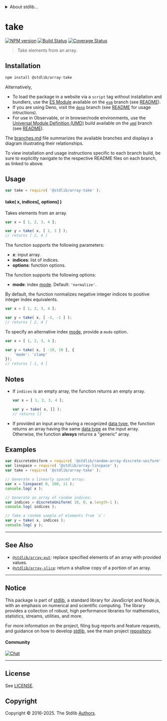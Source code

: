 <!--

@license Apache-2.0

Copyright (c) 2024 The Stdlib Authors.

Licensed under the Apache License, Version 2.0 (the "License");
you may not use this file except in compliance with the License.
You may obtain a copy of the License at

   http://www.apache.org/licenses/LICENSE-2.0

Unless required by applicable law or agreed to in writing, software
distributed under the License is distributed on an "AS IS" BASIS,
WITHOUT WARRANTIES OR CONDITIONS OF ANY KIND, either express or implied.
See the License for the specific language governing permissions and
limitations under the License.

-->


<details>
  <summary>
    About stdlib...
  </summary>
  <p>We believe in a future in which the web is a preferred environment for numerical computation. To help realize this future, we've built stdlib. stdlib is a standard library, with an emphasis on numerical and scientific computation, written in JavaScript (and C) for execution in browsers and in Node.js.</p>
  <p>The library is fully decomposable, being architected in such a way that you can swap out and mix and match APIs and functionality to cater to your exact preferences and use cases.</p>
  <p>When you use stdlib, you can be absolutely certain that you are using the most thorough, rigorous, well-written, studied, documented, tested, measured, and high-quality code out there.</p>
  <p>To join us in bringing numerical computing to the web, get started by checking us out on <a href="https://github.com/stdlib-js/stdlib">GitHub</a>, and please consider <a href="https://opencollective.com/stdlib">financially supporting stdlib</a>. We greatly appreciate your continued support!</p>
</details>

# take

[![NPM version][npm-image]][npm-url] [![Build Status][test-image]][test-url] [![Coverage Status][coverage-image]][coverage-url] <!-- [![dependencies][dependencies-image]][dependencies-url] -->

> Take elements from an array.

<section class="installation">

## Installation

```bash
npm install @stdlib/array-take
```

Alternatively,

-   To load the package in a website via a `script` tag without installation and bundlers, use the [ES Module][es-module] available on the [`esm`][esm-url] branch (see [README][esm-readme]).
-   If you are using Deno, visit the [`deno`][deno-url] branch (see [README][deno-readme] for usage intructions).
-   For use in Observable, or in browser/node environments, use the [Universal Module Definition (UMD)][umd] build available on the [`umd`][umd-url] branch (see [README][umd-readme]).

The [branches.md][branches-url] file summarizes the available branches and displays a diagram illustrating their relationships.

To view installation and usage instructions specific to each branch build, be sure to explicitly navigate to the respective README files on each branch, as linked to above.

</section>

<section class="usage">

## Usage

```javascript
var take = require( '@stdlib/array-take' );
```

#### take( x, indices\[, options] )

Takes elements from an array.

```javascript
var x = [ 1, 2, 3, 4 ];

var y = take( x, [ 1, 3 ] );
// returns [ 2, 4 ]
```

The function supports the following parameters:

-   **x**: input array.
-   **indices**: list of indices.
-   **options**: function options.

The function supports the following options:

-   **mode**: index [mode][@stdlib/ndarray/base/ind]. Default: `'normalize'`.

By default, the function normalizes negative integer indices to positive integer index equivalents.

```javascript
var x = [ 1, 2, 3, 4 ];

var y = take( x, [ -3, -1 ] );
// returns [ 2, 4 ]
```

To specify an alternative index [mode][@stdlib/ndarray/base/ind], provide a `mode` option.

```javascript
var x = [ 1, 2, 3, 4 ];

var y = take( x, [ -10, 10 ], {
    'mode': 'clamp'
});
// returns [ 1, 4 ]
```

</section>

<!-- /.usage -->

<section class="notes">

## Notes

-   If `indices` is an empty array, the function returns an empty array.

    ```javascript
    var x = [ 1, 2, 3, 4 ];

    var y = take( x, [] );
    // returns []
    ```

-   If provided an input array having a recognized [data type][@stdlib/array/dtypes], the function returns an array having the same [data type][@stdlib/array/dtypes] as the input array. Otherwise, the function **always** returns a "generic" array.

</section>

<!-- /.notes -->

<section class="examples">

## Examples

<!-- eslint no-undef: "error" -->

```javascript
var discreteUniform = require( '@stdlib/random-array-discrete-uniform' );
var linspace = require( '@stdlib/array-linspace' );
var take = require( '@stdlib/array-take' );

// Generate a linearly spaced array:
var x = linspace( 0, 100, 11 );
console.log( x );

// Generate an array of random indices:
var indices = discreteUniform( 10, 0, x.length-1 );
console.log( indices );

// Take a random sample of elements from `x`:
var y = take( x, indices );
console.log( y );
```

</section>

<!-- /.examples -->

<!-- Section for related `stdlib` packages. Do not manually edit this section, as it is automatically populated. -->

<section class="related">

* * *

## See Also

-   <span class="package-name">[`@stdlib/array-put`][@stdlib/array/put]</span><span class="delimiter">: </span><span class="description">replace specified elements of an array with provided values.</span>
-   <span class="package-name">[`@stdlib/array-slice`][@stdlib/array/slice]</span><span class="delimiter">: </span><span class="description">return a shallow copy of a portion of an array.</span>

</section>

<!-- /.related -->

<!-- Section for all links. Make sure to keep an empty line after the `section` element and another before the `/section` close. -->


<section class="main-repo" >

* * *

## Notice

This package is part of [stdlib][stdlib], a standard library for JavaScript and Node.js, with an emphasis on numerical and scientific computing. The library provides a collection of robust, high performance libraries for mathematics, statistics, streams, utilities, and more.

For more information on the project, filing bug reports and feature requests, and guidance on how to develop [stdlib][stdlib], see the main project [repository][stdlib].

#### Community

[![Chat][chat-image]][chat-url]

---

## License

See [LICENSE][stdlib-license].


## Copyright

Copyright &copy; 2016-2025. The Stdlib [Authors][stdlib-authors].

</section>

<!-- /.stdlib -->

<!-- Section for all links. Make sure to keep an empty line after the `section` element and another before the `/section` close. -->

<section class="links">

[npm-image]: http://img.shields.io/npm/v/@stdlib/array-take.svg
[npm-url]: https://npmjs.org/package/@stdlib/array-take

[test-image]: https://github.com/stdlib-js/array-take/actions/workflows/test.yml/badge.svg?branch=main
[test-url]: https://github.com/stdlib-js/array-take/actions/workflows/test.yml?query=branch:main

[coverage-image]: https://img.shields.io/codecov/c/github/stdlib-js/array-take/main.svg
[coverage-url]: https://codecov.io/github/stdlib-js/array-take?branch=main

<!--

[dependencies-image]: https://img.shields.io/david/stdlib-js/array-take.svg
[dependencies-url]: https://david-dm.org/stdlib-js/array-take/main

-->

[chat-image]: https://img.shields.io/gitter/room/stdlib-js/stdlib.svg
[chat-url]: https://app.gitter.im/#/room/#stdlib-js_stdlib:gitter.im

[stdlib]: https://github.com/stdlib-js/stdlib

[stdlib-authors]: https://github.com/stdlib-js/stdlib/graphs/contributors

[umd]: https://github.com/umdjs/umd
[es-module]: https://developer.mozilla.org/en-US/docs/Web/JavaScript/Guide/Modules

[deno-url]: https://github.com/stdlib-js/array-take/tree/deno
[deno-readme]: https://github.com/stdlib-js/array-take/blob/deno/README.md
[umd-url]: https://github.com/stdlib-js/array-take/tree/umd
[umd-readme]: https://github.com/stdlib-js/array-take/blob/umd/README.md
[esm-url]: https://github.com/stdlib-js/array-take/tree/esm
[esm-readme]: https://github.com/stdlib-js/array-take/blob/esm/README.md
[branches-url]: https://github.com/stdlib-js/array-take/blob/main/branches.md

[stdlib-license]: https://raw.githubusercontent.com/stdlib-js/array-take/main/LICENSE

[@stdlib/ndarray/base/ind]: https://github.com/stdlib-js/ndarray-base-ind

[@stdlib/array/dtypes]: https://github.com/stdlib-js/array-dtypes

<!-- <related-links> -->

[@stdlib/array/put]: https://github.com/stdlib-js/array-put

[@stdlib/array/slice]: https://github.com/stdlib-js/array-slice

<!-- </related-links> -->

</section>

<!-- /.links -->
